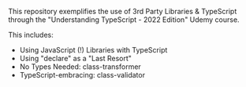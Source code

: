This repository exemplifies the use of 3rd Party Libraries & TypeScript through the "Understanding TypeScript - 2022 Edition" Udemy course.

This includes:
   - Using JavaScript (!) Libraries with TypeScript
   - Using "declare" as a "Last Resort"
   - No Types Needed: class-transformer
   - TypeScript-embracing: class-validator
